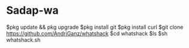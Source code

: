 # Sadap-wa
$pkg update &amp;&amp; pkg upgrade $pkg install git $pkg install curl $git clone https://github.com/AndriGanz/whatshack $cd whatshack $ls $sh whatshack.sh

